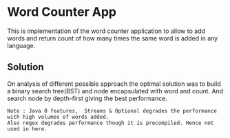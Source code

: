# Word Counter App

This is implementation of the word counter application to allow to add words
and return count of how many times the same word is added in any language.

## Solution
 On analysis of different possible approach the optimal solution was to build a binary search
 tree(BST) and node encapsulated with word and count. And search node by depth-first giving the
 best performance.  
 
 ```
 Note : Java 8 features,  Streams & Optional degrades the performance with high volumes of words added.
 Also regex degrades performance though it is precompiled. Hence not used in here.
```
